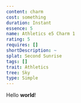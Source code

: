 ```yaml
---
content: charm
cost: something
duration: Instant
essence: 5
name: Athletics e5 Charm 1
rating: 5
requires: []
shortDescription: ~
splat: Second Sunrise
tags: []
trait: Athletics
tree: Sky
type: Simple
---
```


Hello **world**!
